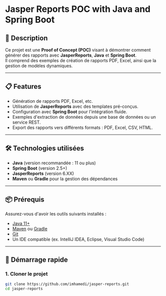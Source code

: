 # Jasper Reports POC with Java and Spring Boot

## 📝 Description

Ce projet est une **Proof of Concept (POC)** visant à démontrer comment générer des rapports avec **JasperReports**, **Java** et **Spring Boot**.  
Il comprend des exemples de création de rapports PDF, Excel, ainsi que la gestion de modèles dynamiques.

---

## 📋 Features

- Génération de rapports PDF, Excel, etc.
- Utilisation de **JasperReports** avec des templates pré-conçus.
- Configuration avec **Spring Boot** pour l'intégration fluide.
- Exemples d'extraction de données depuis une base de données ou un service REST.
- Export des rapports vers différents formats : PDF, Excel, CSV, HTML.

---

## 🛠️ Technologies utilisées

- **Java** (version recommandée : 11 ou plus)
- **Spring Boot** (version 2.5+)
- **JasperReports** (version 6.XX)
- **Maven** ou **Gradle** pour la gestion des dépendances

---

## 📦 Prérequis

Assurez-vous d'avoir les outils suivants installés :

- [Java 11+](https://www.oracle.com/java/technologies/javase-downloads.html)
- [Maven](https://maven.apache.org/download.cgi) ou [Gradle](https://gradle.org/install/)
- [Git](https://git-scm.com/)
- Un IDE compatible (ex. IntelliJ IDEA, Eclipse, Visual Studio Code)

---

## 🚀 Démarrage rapide

### 1. Cloner le projet

```bash
git clone https://github.com/imhamedi/jasper-reports.git
cd jasper-reports
